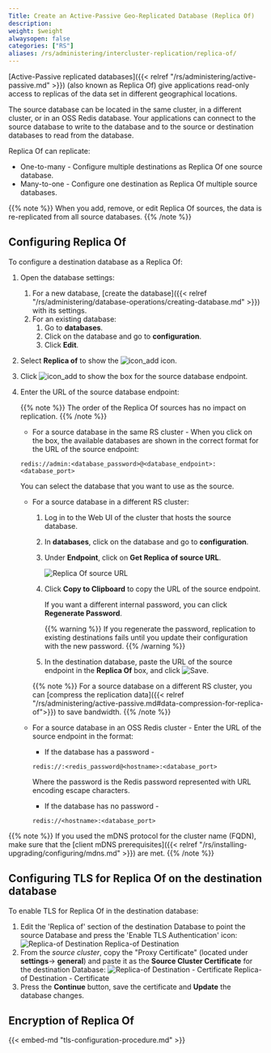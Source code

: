```yaml
---
Title: Create an Active-Passive Geo-Replicated Database (Replica Of)
description:
weight: $weight
alwaysopen: false
categories: ["RS"]
aliases: /rs/administering/intercluster-replication/replica-of/
---
```

[Active-Passive replicated databases]({{< relref "/rs/administering/active-passive.md" >}}) (also known as Replica Of) give applications read-only access
to replicas of the data set in different geographical locations.

The source database can be located in the same cluster, in a different cluster, or in an OSS Redis database.
Your applications can connect to the source database to write to the database and to the source or destination databases to read from the database.

Replica Of can replicate:

- One-to-many - Configure multiple destinations as Replica Of one source database.
- Many-to-one - Configure one destination as Replica Of multiple source databases.

{{% note %}}
When you add, remove, or edit Replica Of sources, the data is re-replicated from all source databases.
{{% /note %}}

## Configuring Replica Of

To configure a destination database as a Replica Of:

1. Open the database settings:
    1. For a new database, [create the database]({{< relref "/rs/administering/database-operations/creating-database.md" >}}) with its settings.
    1. For an existing database:
        1. Go to **databases**.
        1. Click on the database and go to **configuration**.
        1. Click **Edit**.
1. Select **Replica of** to show the ![icon_add](/images/rs/icon_add.png "Add") icon.
1. Click ![icon_add](/images/rs/icon_add.png "Add") to show the box for the source database endpoint.
1. Enter the URL of the source database endpoint:

    {{% note %}}
The order of the Replica Of sources has no impact on replication.
    {{% /note %}}

    - For a source database in the same RS cluster - When you click on the box,
    the available databases are shown in the correct format for the URL of the source endpoint:

    ```src
    redis://admin:<database_password>@<database_endpoint>:<database_port>
    ```

    You can select the database that you want to use as the source.

    - For a source database in a different RS cluster:
        1. Log in to the Web UI of the cluster that hosts the source database.
        1. In **databases**, click on the database and go to **configuration**.
        1. Under **Endpoint**, click on **Get Replica of source URL**.

            ![Replica Of source URL](/images/rs/replicaof-source-url.png)

        1. Click **Copy to Clipboard** to copy the URL of the source endpoint.

            If you want a different internal password, you can click **Regenerate Password**.

            {{% warning %}}
If you regenerate the password, replication to existing destinations fails until you update their configuration with the new password.
            {{% /warning %}}

        1. In the destination database, paste the URL of the source endpoint in the **Replica Of** box, and click ![Save](/images/rs/icon_save.png#no-click "Save").

        {{% note %}}
For a source database on a different RS cluster, you can [compress the replication data]({{< relref "/rs/administering/active-passive.md#data-compression-for-replica-of">}}) to save bandwidth.
        {{% /note %}}

    - For a source database in an OSS Redis cluster - Enter the URL of the source endpoint in the format:

        - If the database has a password -

        ```src
        redis://:<redis_password@<hostname>:<database_port>
        ```

        Where the password is the Redis password represented with URL encoding escape characters.

        - If the database has no password -

        ```src
        redis://<hostname>:<database_port>
        ```

{{% note %}}
If you used the mDNS protocol for the cluster name (FQDN),
make sure that the [client mDNS prerequisites]({{< relref "/rs/installing-upgrading/configuring/mdns.md" >}}) are met.
{{% /note %}}

## Configuring TLS for Replica Of on the destination database

To enable TLS for Replica Of in the destination database:

1. Edit the 'Replica of' section of the destination Database to point
    the source Database and press the 'Enable TLS Authentication' icon:
    ![Replica-of
    Destination](/images/rs/Screen-Shot-2018-03-29-at-10.48.18-PM.png?width=1608&height=178)
    Replica-of Destination
2. From the *source cluster*, copy the "Proxy
    Certificate" (located under **settings**-\> **general**) and paste
    it as the **Source Cluster Certificate** for the destination
    Database:
    ![Replica-of Destination -
    Certificate](/images/rs/Screen-Shot-2018-03-29-at-10.49.55-PM.png?width=1596&height=626)
    Replica-of Destination - Certificate
3. Press the **Continue** button, save the certificate and **Update**
    the database changes.

## Encryption of Replica Of 

{{< embed-md "tls-configuration-procedure.md"  >}}